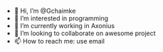 - 👋 Hi, I’m @Gchaimke
- 👀 I’m interested in programming
- 🌱 I’m currently working in Axonius
- 💞️ I’m looking to collaborate on awesome project
- 📫 How to reach me: use email

<!---
Gchaimke/Gchaimke is a ✨ special ✨ repository because its `README.md` (this file) appears on your GitHub profile.
You can click the Preview link to take a look at your changes.
--->
